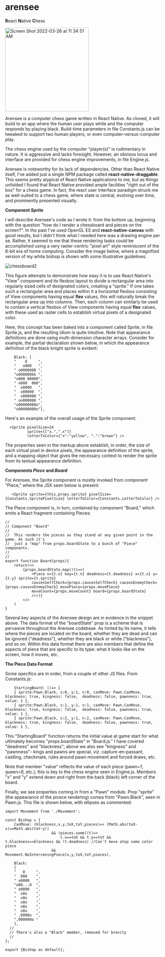 # arensee
**R**eact **N**ative **C**hess


<img width="271" alt="Screen Shot 2022-03-26 at 11 34 51 AM" src="https://user-images.githubusercontent.com/42191239/160246582-225041a3-402f-4b69-b8f4-8fa57c172fb7.png">
 
Arensee is a computer chess game written in React Native. As cloned, it will build to an app where the human user plays white and the computer responds by playing black. Build-time parameters in file Constants.js can be tweaked to support two human players, or even computer-versus-computer play.

The chess engine used by the computer "player(s)" is rudimentary in nature. It is aggressive and lacks foresight. However, an obvious locus and interface are provided for chess engine improvements, in file Engine.js.

Arensee is noteworthy for its lack of dependencies. Other than React Native itself, I've added just a single NPM package called **react-native-draggable**. This seems pretty atypical of React Native applications to me, but as things unfolded I found that React Native provided ample facilities "right out of the box" for a chess game. In fact, the react user interface paradigm struck me as well-suited to a chess game, where state is central, evolving over time, and prominently presented visually. 

**Component *Sprite*** 

I will describe Arensee's code as I wrote it: from the bottom up, beginning with the question "how do I render a chessboard and pieces on the screen?". In the past I've used OpenGL ES and **react-native-canvas** with good results, but I didn't think what I needed here was a drawing engine per se. Rather, it seemed to me that these rendering tasks could be accomplished using a very raster-centric "pixel art" style reminiscent of the 8-bit era of home computing. Consider the image below, where a magnified version of my white bishop is shown with some illustrative guidelines:

![chessboard2](https://user-images.githubusercontent.com/42191239/160249174-86069be6-6d3d-47dd-8adf-649752f57c84.png)

This figure attempts to demonstrate how easy it is to use React Native's "View" component and its flexbox layout to divide a rectangular area into regularly sized cells of designated colors, creating a "sprite." If one takes such a rectangular area and places within it a horizontal flexbox consisting of View components having equal **flex** values, this will naturally break the rectangular area up into columns. Then, each column can similarly be used to contain a vertical flexbox of View components having equal **flex** values, with these used as raster cells to establish virtual pixels of a designated color. 

Here, this concept has been baked into a component called Sprite, in file Sprite.js, and the resulting idiom is quite intuitive. Note that appearance definitions are done using multi-dimension character arrays. Consider for example, the partial declaration shown below, in which the appearance definition of the black knight sprite is evident:

```
    Black: [
	"    0     ",
	"   o000   ",
	" o0000000 ",
	"o000000kk ",
	"o000 00000",
	" o000  000",
	"  o0000   ",
	"  o00000  ",
	"  o000000 ",
	" oo000000 ",
	"o00000000o",
	"o00000000o"],
```

Here's an example of the overall usage of the Sprite component:
```
  <Sprite pixelSize=24
          sprite={["x.",".x"]}
          letterToColor={"x":"yellow", ".":"brown"} />
```
The properties seen in the markup above establish, in order, the size of each virtual pixel in device pixels, the appearance definition of the sprite, and a mapping object that gives the necessary context to render the sprite from its textual appearance definition.

**Components *Piece* and *Board*** 

For Arensee, the Sprite component is mostly invoked from component "Piece," where the JSX seen below is present:
```
   <Sprite sprite={this.props.sprite} pixelSize={Constants.SpritePixelSize} letterToColor={Constants.LetterToColor} />
```
The Piece component is, in turn, contained by component "Board," which emits a React fragment containing Pieces:
```
//
// Component "Board"
//
//  This renders the pieces as they stand at any given point in the game. As such it's
//  just a "map" from props.boardState to a bunch of "Piece" components.
//
//
export function Board(props){
    return(<>
        {props.boardState.map((t)=>(
            <Piece n={t.n} key={t.n} deadness={t.deadness} x={t.x} y={t.y} sprite={t.sprite}
            causesSelfCheck={props.causesSelfCheck} causesEnemyCheck={props.causesEnemyCheck} movePiece={props.movePiece}  
            moveCount={props.moveCount} board={props.boardState}
            />))}
        </>
    )
}

```
Several key aspects of the Arensee design are in evidence in the snippet above. The data format of the "boardState" prop is a scheme that is pervasive throughout the Arensee codebase. As hinted by its name, it tells where the pieces are located on the board, whether they are dead and can be ignored ("deadness"), whether they are black or white ("blackness"), and so on. Within this data format there are also members that define the aspects of piece that are specific to its type: what it looks like on the screen, how it moves, etc.

**The Piece Data Format**

Some specifics are in order, from a couple of other JS files. From Constants.js:

```
    StartingBoard: ()=> [
	{ sprite:Pawn.Black, x:0, y:1, n:0, canMove: Pawn.CanMove, blackness: true, kingness: false,  deadness: false, pawnness: true, value: 1 },
	{ sprite:Pawn.Black, x:1, y:1, n:1, canMove: Pawn.CanMove, blackness: true, kingness: false,  deadness: false, pawnness: true, value: 1 },
	{ sprite:Pawn.Black, x:2, y:1, n:2, canMove: Pawn.CanMove, blackness: true, kingness: false,  deadness: false, pawnness: true, value: 1 },

```
This "StartingBoard" function returns the initial value at game start for what ultimately becomes "props.boardState" in "Board.js." I have covered "deadness" and "blackness"; above we also see "kingness" and "pawnness"- kings and pawns are special, viz. capture-en-passant, castling, checkmate, rules around pawn movement and forced draws, etc.

Note that member "value" reflects the value of each piece (pawn=1, queen=9, etc.); this is key to the chess engine seen in Engine.js. Members "x" and "y" extend down and right from the back (black) left corner of the board. 

Finally, we see properties coming in from a "Pawn" module. Prop "sprite" (the appearance of the picece rendering) comes from "Pawn.Black", seen in Pawn.js. This file is shown below, with ellipses as commented:

```
import Movement from './Movement';

const Bishop = {
    CanMove: (blackness,x,y,toX,toY,pieces)=> (Math.abs(toX-x)==Math.abs(toY-y))
					 && !pieces.some((t)=>
					     t.x==toX && t.y==toY && t.blackness==blackness && !t.deadness) //Can't move atop same color piece
					 && Movement.NoInterveningPiece(x,y,toX,toY,pieces),

    Black:
    [
	"   0     ",
	"  000    ",
	" o0000   ",
	"o00...0  ",
	" o0000   ",
	"  o0o    ",
	"  o0o    ",
	"  o0o    ",
	"  o0o    ",
	"  o0o    ",
	" ,0000o  ",
	",000000o "
    ],
  // 
  // There's also a "Black" member, removed for brevity
  //
};

export {Bishop as default};

```



